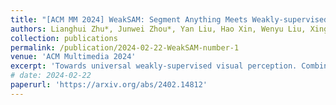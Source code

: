 ```yaml
---
title: "[ACM MM 2024] WeakSAM: Segment Anything Meets Weakly-supervised Instance-level Recognition"
authors: Lianghui Zhu*, Junwei Zhou*, Yan Liu, Hao Xin, Wenyu Liu, Xinggang Wang
collection: publications
permalink: /publication/2024-02-22-WeakSAM-number-1
venue: 'ACM Multimedia 2024'
excerpt: 'Towards universal weakly-supervised visual perception. Combining Class Activation Maps(CAMs) as classification clues to prompt SAM for weakly-supervised instance-level recognition.'
# date: 2024-02-22
paperurl: 'https://arxiv.org/abs/2402.14812'
---
```


